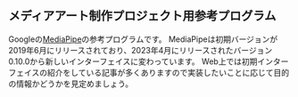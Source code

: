 メディアアート制作プロジェクト用参考プログラム
---
Googleの[MediaPipe](https://ai.google.dev/edge/mediapipe/)の参考プログラムです。
MediaPipeは初期バージョンが2019年6月にリリースされており、2023年4月にリリースされたバージョン0.10.0から新しいインターフェイスに変わっています。
Web上では初期インターフェイスの紹介をしている記事が多くありますので実装したいことに応じて目的の情報かどうかを見定めましょう。